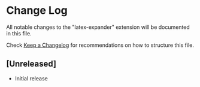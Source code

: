 # Change Log

All notable changes to the "latex-expander" extension will be documented in this file.

Check [Keep a Changelog](http://keepachangelog.com/) for recommendations on how to structure this file.

## [Unreleased]

- Initial release